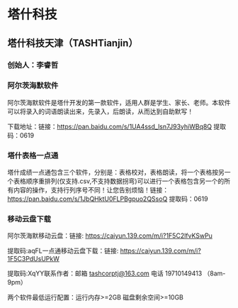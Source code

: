 # 塔什科技

## 塔什科技天津（TASHTianjin）

### 创始人：李睿哲

### 阿尔茨海默软件

阿尔茨海默软件是塔什开发的第一款软件，适用人群是学生、家长、老师。本软件可以将录入的词语朗读出来，先录入，后朗读，从而达到自助默写！  

下载地址：链接：https://pan.baidu.com/s/1UA4ssd_lsn7J93yhiWBq8Q 提取码：0619

### 塔什表格一点通

塔什成绩一点通包含三个软件，分别是：表格校对，表格朗读，将一个表格按另一个表格顺序重排列(仅支持.csv,不支持数据拐弯)可以进行一个表格包含另一个的所有内容的操作，支持行列序号不同！让您告别烦恼！链接：https://pan.baidu.com/s/1JbQHktU0FLPBgpuo2QSsoQ 提取码：0619

### 移动云盘下载

阿尔茨海默移动云盘：链接: https://caiyun.139.com/m/i?1F5C2lfvKSwPu  

提取码:aqFL一点通移动云盘下载：链接: https://caiyun.139.com/m/i?1F5C3PdUsUPkW  

提取码:XqYY联系作者：邮箱 tashcorptj@163.com  电话 19710149413 （8am-9pm）

两个软件最低运行配置：运行内存>=2GB 磁盘剩余空间>=10GB
